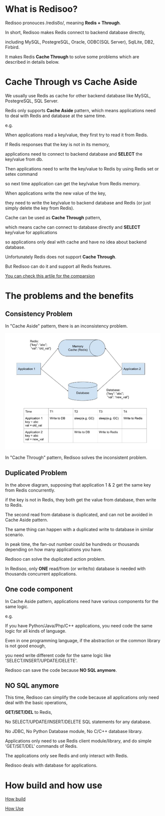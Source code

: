 
# What is Redisoo?

Redisoo pronouces /rediso͞o/, meaning **Redis + Through**.

In short, Redisoo makes Redis connect to backend database directly, 

including MySQL, PostegreSQL, Oracle, ODBC(SQL Server), SqlLite, DB2, Firbird.

It makes Redis **Cache Through** to solve some problems which are described in details below.

# Cache Through vs Cache Aside

We usually use Redis as cache for other backend database like MySQL, PostegreSQL, SQL Server. 

Redis only supports **Cache Aside** pattern, which means applications need to deal with Redis and database at the same time.

e.g.

When applications read a key/value, they first try to read it from Redis. 

If Redis responses that the key is not in its memory, 

applications need to connect to backend database and **SELECT** the key/value from db. 

Then applications need to write the key/value to Redis by using Redis set or setex command

so next time application can get the key/value from Redis memory.

When applications write the new value of the key, 

they need to write the key/value to backend database and Redis (or just simply delete the key from Redis).

Cache can be used as **Cache Through** pattern, 

which means cache can connect to database directly and **SELECT** key/value for applications

so applications only deal with cache and have no idea about backend database.

Unfortunately Redis does not support **Cache Through**. 

But Redisoo can do it and support all Redis features.

[You can check this artile for the comparsion](https://codeahoy.com/2017/08/11/caching-strategies-and-how-to-choose-the-right-one/)

# The problems and the benefits

## Consistency Problem

In "Cache Aside" pattern, there is an inconsistency problem.

<img src="inconsistency.jpg" width=800>

In "Cache Through" pattern, Redisoo solves the inconsistent problem.

## Duplicated Problem

In the above diagram, supposing that application 1 & 2 get the same key from Redis concurrently.

if the key is not in Redis, they both get the value from database, then write to Redis. 

The second read from database is duplicated, and can not be avoided in Cache Aside pattern. 

The same thing can happen with a duplicated write to database in similar scenario.  

In peak time, the fan-out number could be hundreds or thousands depending on how many applications you have.

Redisoo can solve the duplicated action problem. 

In Redisoo, only **ONE** read/from (or write/to) database is needed with thousands concurrent applications. 

## One code component

In Cache Aside pattern, applications need have various components for the same logic.

e.g. 

If you have Python/Java/Php/C++ applications, you need code the same logic for all kinds of language.

Even in one programming language, if the abstraction or the common library is not good enough, 

you need write different code for the same logic like 'SELECT/INSERT/UPDATE/DELETE'.

Redisoo can save the code because **NO SQL anymore**.

## NO SQL anymore

This time, Redisoo can simplify the code because all applications only need deal with the basic operations, 

**GET/SET/DEL** to Redis, 

No SELECT/UPDATE/INSERT/DELETE SQL statements for any database. 

No JDBC, No Python Database module, No C/C++ database library.

Applications only need to use Redis client module/library, and do simple 'GET/SET/DEL' commands of Redis.

The applications only see Redis and only interact with Redis. 

Redisoo deals with database for applications.

# How build and how use

[How build](build.md)

[How Use](use.md)


